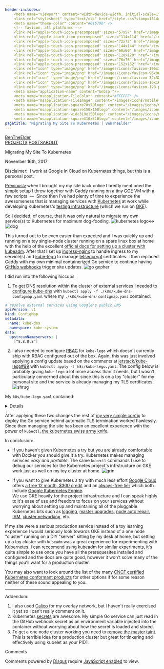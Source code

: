 ```yaml
---
header-includes:
    <meta name="viewport" content="width=device-width, initial-scale=1">
    <link rel="stylesheet" type="text/css" href="/style.css?stamp=1514444091"/>
    <meta name="theme-color" content="#01579b" />
    <!-- favicon, all platforms -->
    <link rel="apple-touch-icon-precomposed" sizes="57x57" href="/images/icons/apple-touch-icon-57x57.png" />
    <link rel="/apple-touch-icon-precomposed" sizes="114x114" href="/images/icons/apple-touch-icon-114x114.png" />
    <link rel="apple-touch-icon-precomposed" sizes="72x72" href="/images/icons/apple-touch-icon-72x72.png" />
    <link rel="apple-touch-icon-precomposed" sizes="144x144" href="/images/icons/apple-touch-icon-144x144.png" />
    <link rel="apple-touch-icon-precomposed" sizes="60x60" href="/images/icons/apple-touch-icon-60x60.png" />
    <link rel="apple-touch-icon-precomposed" sizes="120x120" href="/images/icons/apple-touch-icon-120x120.png" />
    <link rel="apple-touch-icon-precomposed" sizes="76x76" href="/images/icons/apple-touch-icon-76x76.png" />
    <link rel="apple-touch-icon-precomposed" sizes="152x152" href="/images/icons/apple-touch-icon-152x152.png" />
    <link rel="icon" type="image/png" href="/images/icons/favicon-196x196.png" sizes="196x196" />
    <link rel="icon" type="image/png" href="/images/icons/favicon-96x96.png" sizes="96x96" />
    <link rel="icon" type="image/png" href="/images/icons/favicon-32x32.png" sizes="32x32" />
    <link rel="icon" type="image/png" href="/images/icons/favicon-16x16.png" sizes="16x16" />
    <link rel="icon" type="image/png" href="/images/icons/favicon-128.png" sizes="128x128" />
    <meta name="application-name" content="&nbsp;"/>
    <meta name="msapplication-TileColor" content="#FFFFFF" />
    <meta name="msapplication-TileImage" content="/images/icons/mstile-144x144.png" />
    <meta name="msapplication-square70x70logo" content="/images/icons/mstile-70x70.png" />
    <meta name="msapplication-square150x150logo" content="/images/icons/mstile-150x150.png" />
    <meta name="msapplication-wide310x150logo" content="/images/icons/mstile-310x150.png" />
    <meta name="msapplication-square310x310logo" content="/images/icons/mstile-310x310.png" />
pagetitle: "Migrating My Site To Kubernetes | BenTheElder"
---
```


<!DOCTYPE html>
<html lang="en">
<body>

<div><link href="https://fonts.googleapis.com/css?family=Open+Sans:400,700|Roboto:400,500,700" rel="stylesheet" lazyload="1" /></div>


<div class="header">
<div class="header-content">
<span class="brand"><a href="/">BenTheElder</a></span><div class="nav"><span><a href="/projects">PROJECTS</a>
</span></span><span><a class="current" href="/posts">POSTS</a></span><span><a href="/about">ABOUT</a></div>
</div>
</div>


<div class="card blog-content">
<p class="title">Migrating My Site To Kubernetes</p>
<p class="sub-title">November 16th, 2017</p>

<div class="full-bleed warning centered-text">
<p class="big bold">Disclaimer:&nbsp;&nbsp;I work at Google in Cloud on Kubernetes things, but this is a personal post.</p>
</div>

[Previously](https://bentheelder.io/blog/hello-again) when I brought my my site back online I breifly mentioned the simple setup I threw together with Caddy running on a tiny [GCE](https://cloud.google.com/compute/) VM with a few scripts&nbsp;&nbsp;—&nbsp;&nbsp;Since then I've had plenty of time to experience the awesomeness that is managing services with [Kubernetes](https://kubernetes.io/) at work while developing Kubernetes's [testing infrastructure](https://github.com/kubernetes/test-infra/) (which we run on [GKE](https://cloud.google.com/kubernetes-engine/)).

So I decided, of course, that it was only natural to migrate my own service(s) to Kubernetes for maximum dog-fooding. <img src="/images/kubernetes_logo.svg" class="emoji" title="kubernetes logo"></img>↔<img src="/images/emoji/emoji_u1f436.png" class="emoji" alt="dog" title="dog"></img>

This turned out to be even easier than expected and I was quickly up and running on a toy single-node cluster running on a spare linux box at home with the help of the excellent [official docs for setting up a cluster with kubeadm](https://kubernetes.io/docs/setup/independent/create-cluster-kubeadm/).
After that I set up [ingress-nginx](https://github.com/kubernetes/ingress-nginx) to handle ingress to my service(s) and [kube-lego](https://github.com/jetstack/kube-lego) to manage [letsencrypt](https://letsencrypt.org/) certificates. I then replaced Caddy with my own minimal containerized Go service to continue having [GitHub webhooks](https://developer.github.com/webhooks/) trigger site updates. <img src="/images/gopher_favicon.svg" class="emoji" title="go gopher"></img>

I did run into the following hiccups:

1) To get DNS resolution within the cluster of external services I needed to [configure kube-dns](https://kubernetes.io/docs/tasks/administer-cluster/dns-custom-nameservers/) with `kubectl apply -f ./k8s/kube-dns-configmap.yaml` where my `./k8s/kube-dns-configmap.yaml` contained:
```yaml
# resolve external services using Google's public DNS
apiVersion: v1
kind: ConfigMap
metadata:
  name: kube-dns
  namespace: kube-system
data:
  upstreamNameservers: |
    [“8.8.8.8”]
```

2) I also needed to configure [RBAC](https://kubernetes.io/docs/admin/authorization/rbac/) for `kube-lego` which doesn't currently ship with RBAC configured out of the box. Again, this was just involved applying a config update based on the comments at [jetstack/kube-lego#99](https://github.com/jetstack/kube-lego/issues/99) with `kubectl apply -f k8s/kube-lego.yaml`. The config below is probably giving `kube-lego` a lot more access than it needs, but I wasn't particularly concerned about this since this is on a toy "cluster" for my personal site and the service is already managing my TLS certificates. <img src="/images/emoji/emoji_u1f937_1f3fb_200d_2642.png" alt="shrug" title="shrug" class="emoji"></img>  

My `k8s/kube-lego.yaml` contained:

<details>
```yaml
# Complete setup for kube-lego.
# The only thing specific to my cluster here is the lego.email setting,
# the rest is just kube-lego with RBAC.
# Thanks to comments at: https://github.com/jetstack/kube-lego/issues/99
apiVersion: v1
kind: Namespace
metadata:
  name: kube-lego
---
apiVersion: v1
metadata:
  name: kube-lego
  namespace: kube-lego
data:
  # modify this to specify your address
  lego.email: "bentheelder@gmail.com"
  # configure for letsencrypt's production api
  lego.url: "https://acme-v01.api.letsencrypt.org/directory"
kind: ConfigMap
---
apiVersion: rbac.authorization.k8s.io/v1beta1
kind: ClusterRole
metadata:
    name: lego
rules:
- apiGroups:
  - ""
  - "extensions"
  resources:
  - configmaps
  - secrets
  - services
  - endpoints
  - ingresses
  - nodes
  - pods
  verbs:
  - list
  - get
  - watch
- apiGroups:
  - ""
  resources:
  - services
  verbs:
  - create
- apiGroups:
  - "extensions"
  - ""
  resources:
  - ingresses
  - ingresses/status
  verbs:
  - get
  - update
  - create
  - list
  - patch
  - delete
  - watch
- apiGroups:
  - "*"
  - ""
  resources:
  - events
  - certificates
  - secrets
  verbs:
  - create
  - list
  - update
  - get
  - patch
  - watch
---
apiVersion: rbac.authorization.k8s.io/v1beta1
kind: ClusterRoleBinding
metadata:
  name: lego
roleRef:
  apiGroup: rbac.authorization.k8s.io
  kind: ClusterRole
  name: lego
subjects:
  - kind: ServiceAccount
    name: lego
    namespace: kube-lego
---
apiVersion: v1
kind: ServiceAccount
metadata:
  name: lego
  namespace: kube-lego
---
apiVersion: extensions/v1beta1
kind: Deployment
metadata:
  name: kube-lego
  namespace: kube-lego
spec:
  replicas: 1
  template:
    metadata:
      labels:
        app: kube-lego
    spec:
      serviceAccountName: lego
      containers:
      - name: kube-lego
        image: jetstack/kube-lego:0.1.5
        imagePullPolicy: Always
        ports:
        - containerPort: 8080
        env:
        - name: LEGO_EMAIL
          valueFrom:
            configMapKeyRef:
              name: kube-lego
              key: lego.email
        - name: LEGO_URL
          valueFrom:
            configMapKeyRef:
              name: kube-lego
              key: lego.url
        - name: LEGO_NAMESPACE
          valueFrom:
            fieldRef:
              fieldPath: metadata.namespace
        - name: LEGO_POD_IP
          valueFrom:
            fieldRef:
              fieldPath: status.podIP
        readinessProbe:
          httpGet:
            path: /healthz
            port: 8080
          initialDelaySeconds: 5
          timeoutSeconds: 1
---
```
</details>

After applying these two changes the rest of [my very simple config](https://github.com/BenTheElder/site/tree/master/k8s) to deploy the Go service
 behind automatic TLS termination worked flawlessly. Since then managing the
site has been an excellent experience with the power of `kubectl`, [the kubernetes
swiss army knife](https://kubernetes.io/docs/user-guide/kubectl-overview/).

In conclusion:

- If you haven't given Kubernetes a try but you are already comfortable with Docker
 you should give it a try. Kubernetes makes managing services *easy and portable*.
The same `kubectl` commands I use to debug our services for the Kubernetes project's
 infrstructure on GKE work just as well on my toy cluster at home. <img src="/images/emoji/emoji_u1f604.png" alt="grin" title="grin" class="emoji"></img>

- If you want to give Kubernetes a try with much less effort [Google Cloud](https://cloud.google.com/) offers [a free 12 month, $300 credit](https://cloud.google.com/free/) and an [always-free tier](https://cloud.google.com/free/) which both include [Google Kubernetes Engine](https://cloud.google.com/kubernetes-engine/).  
We use GKE heavily for the project infrastructure and I can speak highly to it's ease of use
 and freedom to focus on your services without worrying about setting up and maintaining all of the pluggable Kubernetes bits such as [logging](https://kubernetes.io/docs/tasks/debug-application-cluster/logging-stackdriver/), [master upgrades](https://cloud.google.com/kubernetes-engine/docs/clusters/upgrade), [node auto repair](https://cloud.google.com/kubernetes-engine/docs/node-auto-repair), [IAM](https://cloud.google.com/iam/), [cluster networking](https://kubernetes.io/docs/concepts/cluster-administration/networking/#google-compute-engine-gce), etc. 

If my site were a serious production service instead of a toy learning experience I would seriously look towards GKE instead of a one node "cluster" running on a DIY "server" sitting by my desk at home, but setting up a toy cluster with `kubeadm` was a great experience for experimenting with Kubernetes. I can reccomend using kubeadm for similar experiments, it's quite simple to use once you have all the prerequesites installed and configured and the docs are quite good, however it won't solve many of the things you'll want for a production cluster.

You may also want to look around the list of the many [CNCF certified Kubernetes conformant products](https://www.cncf.io/certification/software-conformance/) for other options if for some reason neither of these sound appealing to you. 

----

Addendum:

1) I also used [Calico](https://www.projectcalico.org/) for my overlay network, but I haven't really exercised it yet so I can't really comment on it.
2) Kubernetes [secrets](https://kubernetes.io/docs/concepts/configuration/secret/) are awesome. My simple Go service can just read in the GitHub webhook secret as an environment variable injected into the container without worrying about how the secret is loaded and stored.<!-- <img src="/images/emoji/emoji_u1f510.png" title="Locked with Key" class="emoji"></img> -->
3) To get a one node cluster working you need to [remove the master taint](https://kubernetes.io/docs/setup/independent/create-cluster-kubeadm/#master-isolation). This is terrible idea for a production cluster but great for tinkering and effectively using kubelet as your PID1.

<div style="clear: both;"></div>
</div>
</div>

<!--comments card-->
<div class="card">
<p class="title">Comments</p>
<div id="disqus_thread"></div>
<script>
    var disqus_config = function () {
        this.page.url = "https://bentheelder.io/posts/migrating-my-site-to-kubernetes";
        this.page.identifier = "posts/migrating-my-site-to-kubernetes";
    };
    (function() {
        var d = document, s = d.createElement('script');
        s.src = 'https://bentheelder.disqus.com/embed.js';
        s.setAttribute('data-timestamp', +new Date());
        (d.head || d.body).appendChild(s);
    })();
</script>
<noscript><p>Comments powered by <a href="https://disqus.com/?ref_noscript">Disqus</a> require <a href="http://www.enable-javascript.com/">JavaScript enabled</a> to view.</a></p></noscript>
</div>

</body>
</html>

